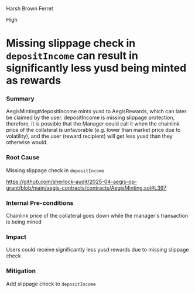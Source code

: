 Harsh Brown Ferret

High

# Missing slippage check in `depositIncome` can result in significantly less yusd being minted as rewards

### Summary

AegisMinting#depositIncome mints yusd to AegisRewards, which can later be claimed by the user. depositIncome is missing slippage protection, therefore, it is possible that the Manager could call it when the chainlink price of the collateral is unfavorable (e.g. lower than market price due to volatility), and the user (reward recipient) will get less yusd than they otherwise would.

### Root Cause

Missing slippage check in `depositIncome`

https://github.com/sherlock-audit/2025-04-aegis-op-grant/blob/main/aegis-contracts/contracts/AegisMinting.sol#L397

### Internal Pre-conditions

Chainlink price of the collateral goes down while the manager's transaction is being mined

### Impact

Users could receive significantly less yusd rewards due to missing slippage check

### Mitigation

Add slippage check to `depositIncome`